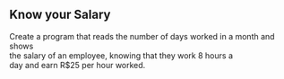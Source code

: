 ## Know your Salary

Create a program that reads the number of days worked in a month and shows <br>
the salary of an employee, knowing that they work 8 hours a<br>day and earn R$25
per hour worked.

